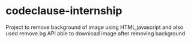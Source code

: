 # codeclause-internship
Project to remove background of image using HTML,javascript and also used remove.bg API able to download image after removing background 
